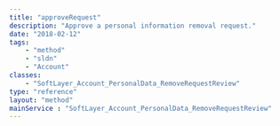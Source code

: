 ```yaml
---
title: "approveRequest"
description: "Approve a personal information removal request."
date: "2018-02-12"
tags:
    - "method"
    - "sldn"
    - "Account"
classes:
    - "SoftLayer_Account_PersonalData_RemoveRequestReview"
type: "reference"
layout: "method"
mainService : "SoftLayer_Account_PersonalData_RemoveRequestReview"
---
```

